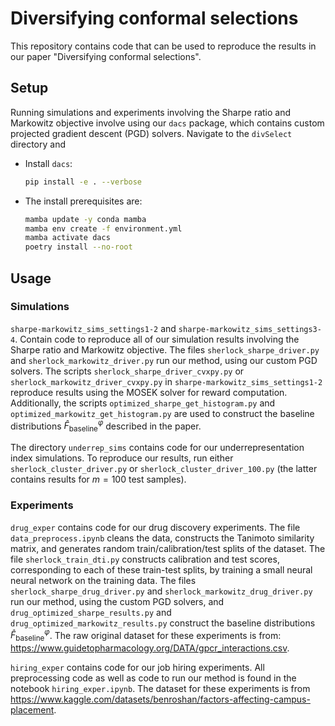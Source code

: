 # Diversifying conformal selections

This repository contains code that can be used to reproduce the results in our paper "Diversifying conformal selections". 

## Setup

Running simulations and experiments involving the Sharpe ratio and Markowitz objective involve using our `dacs` package, which contains custom projected gradient descent (PGD) solvers. Navigate to the `divSelect` directory 
and 

* Install `dacs`:
    ```bash
    pip install -e . --verbose
    ```
    
* The install prerequisites are:
    ```bash
    mamba update -y conda mamba
    mamba env create -f environment.yml
    mamba activate dacs
    poetry install --no-root
    ```
## Usage

### Simulations
`sharpe-markowitz_sims_settings1-2` and `sharpe-markowitz_sims_settings3-4`. Contain code to reproduce all of our simulation results involving the Sharpe ratio and Markowitz objective. The files `sherlock_sharpe_driver.py` and `sherlock_markowitz_driver.py` run our method, using our custom PGD solvers. The scripts `sherlock_sharpe_driver_cvxpy.py` or `sherlock_markowitz_driver_cvxpy.py` in `sharpe-markowitz_sims_settings1-2` reproduce results using the MOSEK solver for reward computation. Additionally, the scripts `optimized_sharpe_get_histogram.py` and `optimized_markowitz_get_histogram.py` are used to construct the baseline distributions $\widehat{F}^{\varphi}_{\mathrm{baseline}}$ described in the paper.

The directory `underrep_sims` contains code for our underrepresentation index simulations. To reproduce our results, run either `sherlock_cluster_driver.py` or `sherlock_cluster_driver_100.py` (the latter contains results for $m=100$ test samples).

### Experiments
`drug_exper` contains code for our drug discovery experiments. The file `data_preprocess.ipynb` cleans the data, constructs the Tanimoto similarity matrix, and generates random train/calibration/test splits of the dataset. The file `sherlock_train_dti.py` constructs calibration and test scores, corresponding to each of these train-test splits, by training a small neural neural network on the training data. The files `sherlock_sharpe_drug_driver.py` and `sherlock_markowitz_drug_driver.py` run our method, using the custom PGD solvers, and `drug_optimized_sharpe_results.py` and `drug_optimized_markowitz_results.py` construct the baseline distributions $\widehat{F}^{\varphi}_{\mathrm{baseline}}$. The raw original dataset for these experiments is from: https://www.guidetopharmacology.org/DATA/gpcr_interactions.csv.


`hiring_exper` contains code for our job hiring experiments. All preprocessing code as well as code to run our method is found in the notebook `hiring_exper.ipynb`. The dataset for these experiments is from https://www.kaggle.com/datasets/benroshan/factors-affecting-campus-placement.



